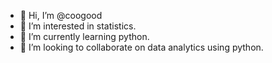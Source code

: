 - 👋 Hi, I’m @coogood
- 👀 I’m interested in statistics.
- 🌱 I’m currently learning python.
- 💞️ I’m looking to collaborate on data analytics using python.

<!---
coogood/coogood is a ✨ special ✨ repository because its `README.md` (this file) appears on your GitHub profile.
You can click the Preview link to take a look at your changes.
--->
